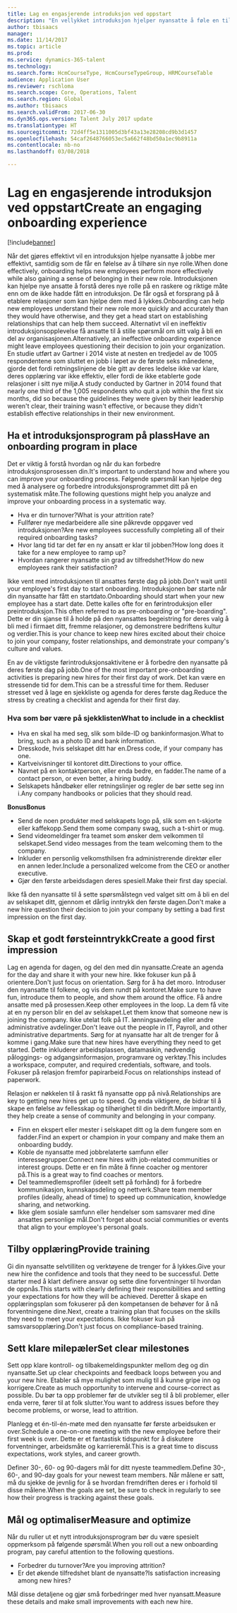 ```yaml
---
title: Lag en engasjerende introduksjon ved oppstart
description: "En vellykket introduksjon hjelper nyansatte å føle en tilhørighet til organisasjonen."
author: tbisaacs
manager: 
ms.date: 11/14/2017
ms.topic: article
ms.prod: 
ms.service: dynamics-365-talent
ms.technology: 
ms.search.form: HcmCourseType, HcmCourseTypeGroup, HRMCourseTable
audience: Application User
ms.reviewer: rschloma
ms.search.scope: Core, Operations, Talent
ms.search.region: Global
ms.author: tbisaacs
ms.search.validFrom: 2017-06-30
ms.dyn365.ops.version: Talent July 2017 update
ms.translationtype: HT
ms.sourcegitcommit: 72d4ff5e1311005d3bf43a13e28208cd9b3d1457
ms.openlocfilehash: 54caf2648766053ec5a662f48bd50a1ec9b8911a
ms.contentlocale: nb-no
ms.lasthandoff: 03/08/2018

---
```


# <a name="create-an-engaging-onboarding-experience"></a><span data-ttu-id="d76b7-103">Lag en engasjerende introduksjon ved oppstart</span><span class="sxs-lookup"><span data-stu-id="d76b7-103">Create an engaging onboarding experience</span></span>

[!include[banner](includes/banner.md)]

<span data-ttu-id="d76b7-104">Når det gjøres effektivt vil en introduksjon hjelpe nyansatte å jobbe mer effektivt, samtidig som de får en følelse av å tilhøre sin nye rolle.</span><span class="sxs-lookup"><span data-stu-id="d76b7-104">When done effectively, onboarding helps new employees perform more effectively while also gaining a sense of belonging in their new role.</span></span> <span data-ttu-id="d76b7-105">Introduksjonen kan hjelpe nye ansatte å forstå deres nye rolle på en raskere og riktige måte enn om de ikke hadde fått en introduksjon. De får også et forsprang på å etablere relasjoner som kan hjelpe dem med å lykkes.</span><span class="sxs-lookup"><span data-stu-id="d76b7-105">Onboarding can help new employees understand their new role more quickly and accurately than they would have otherwise, and they get a head start on establishing relationships that can help them succeed.</span></span> <span data-ttu-id="d76b7-106">Alternativt vil en ineffektiv introduksjonsopplevelse få ansatte til å stille spørsmål om sitt valg å bli en del av organisasjonen.</span><span class="sxs-lookup"><span data-stu-id="d76b7-106">Alternatively, an ineffective onboarding experience might leave employees questioning their decision to join your organization.</span></span> <span data-ttu-id="d76b7-107">En studie utført av Gartner i 2014 viste at nesten en tredjedel av de 1005 respondentene som sluttet en jobb i løpet av de første seks månedene, gjorde det fordi retningslinjene de ble gitt av deres ledelse ikke var klare, deres opplæring var ikke effektiv, eller fordi de ikke etablerte gode relasjoner i sitt nye miljø.</span><span class="sxs-lookup"><span data-stu-id="d76b7-107">A study conducted by Gartner in 2014 found that nearly one third of the 1,005 respondents who quit a job within the first six months, did so because the guidelines they were given by their leadership weren't clear, their training wasn't effective, or because they didn't establish effective relationships in their new environment.</span></span>

## <a name="have-an-onboarding-program-in-place"></a><span data-ttu-id="d76b7-108">Ha et introduksjonsprogram på plass</span><span class="sxs-lookup"><span data-stu-id="d76b7-108">Have an onboarding program in place</span></span>
<span data-ttu-id="d76b7-109">Det er viktig å forstå hvordan og når du kan forbedre introduksjonsprosessen din.</span><span class="sxs-lookup"><span data-stu-id="d76b7-109">It's important to understand how and where you can improve your onboarding process.</span></span> <span data-ttu-id="d76b7-110">Følgende spørsmål kan hjelpe deg med å analysere og forbedre introduksjonsprogrammet ditt på en systematisk måte.</span><span class="sxs-lookup"><span data-stu-id="d76b7-110">The following questions might help you analyze and improve your onboarding process in a systematic way.</span></span>

- <span data-ttu-id="d76b7-111">Hva er din turnover?</span><span class="sxs-lookup"><span data-stu-id="d76b7-111">What is your attrition rate?</span></span>
- <span data-ttu-id="d76b7-112">Fullfører nye medarbeidere alle sine påkrevde oppgaver ved introduksjonen?</span><span class="sxs-lookup"><span data-stu-id="d76b7-112">Are new employees successfully completing all of their required onboarding tasks?</span></span>
- <span data-ttu-id="d76b7-113">Hvor lang tid tar det før en ny ansatt er klar til jobben?</span><span class="sxs-lookup"><span data-stu-id="d76b7-113">How long does it take for a new employee to ramp up?</span></span>
- <span data-ttu-id="d76b7-114">Hvordan rangerer nyansatte sin grad av tilfredshet?</span><span class="sxs-lookup"><span data-stu-id="d76b7-114">How do new employees rank their satisfaction?</span></span>

<span data-ttu-id="d76b7-115">Ikke vent med introduksjonen til ansattes første dag på jobb.</span><span class="sxs-lookup"><span data-stu-id="d76b7-115">Don't wait until your employee's first day to start onboarding.</span></span> <span data-ttu-id="d76b7-116">Introduksjonen bør starte når din nyansatte har fått en startdato.</span><span class="sxs-lookup"><span data-stu-id="d76b7-116">Onboarding should start when your new employee has a start date.</span></span> <span data-ttu-id="d76b7-117">Dette kalles ofte for en førintroduksjon eller preintroduksjon.</span><span class="sxs-lookup"><span data-stu-id="d76b7-117">This often referred to as pre-onboarding or "pre-boarding".</span></span> <span data-ttu-id="d76b7-118">Dette er din sjanse til å holde på den nyansattes begeistring for deres valg å bli med i firmaet ditt, fremme relasjoner, og demonstrere bedriftens kultur og verdier.</span><span class="sxs-lookup"><span data-stu-id="d76b7-118">This is your chance to keep new hires excited about their choice to join your company, foster relationships, and demonstrate your company's culture and values.</span></span>

<span data-ttu-id="d76b7-119">En av de viktigste førintroduksjonsaktivitene er å forbedre den nyansatte på deres første dag på jobb.</span><span class="sxs-lookup"><span data-stu-id="d76b7-119">One of the most important pre-onboarding activities is preparing new hires for their first day of work.</span></span> <span data-ttu-id="d76b7-120">Det kan være en stressende tid for dem.</span><span class="sxs-lookup"><span data-stu-id="d76b7-120">This can be a stressful time for them.</span></span> <span data-ttu-id="d76b7-121">Reduser stresset ved å lage en sjekkliste og agenda for deres første dag.</span><span class="sxs-lookup"><span data-stu-id="d76b7-121">Reduce the stress by creating a checklist and agenda for their first day.</span></span>

### <a name="what-to-include-in-a-checklist"></a><span data-ttu-id="d76b7-122">Hva som bør være på sjekklisten</span><span class="sxs-lookup"><span data-stu-id="d76b7-122">What to include in a checklist</span></span>

- <span data-ttu-id="d76b7-123">Hva en skal ha med seg, slik som bilde-ID og bankinformasjon.</span><span class="sxs-lookup"><span data-stu-id="d76b7-123">What to bring, such as a photo ID and bank information.</span></span>
- <span data-ttu-id="d76b7-124">Dresskode, hvis selskapet ditt har en.</span><span class="sxs-lookup"><span data-stu-id="d76b7-124">Dress code, if your company has one.</span></span>
- <span data-ttu-id="d76b7-125">Kartveivisninger til kontoret ditt.</span><span class="sxs-lookup"><span data-stu-id="d76b7-125">Directions to your office.</span></span>
- <span data-ttu-id="d76b7-126">Navnet på en kontaktperson, eller enda bedre, en fadder.</span><span class="sxs-lookup"><span data-stu-id="d76b7-126">The name of a contact person, or even better, a hiring buddy.</span></span>
- <span data-ttu-id="d76b7-127">Selskapets håndbøker eller retningslinjer og regler de bør sette seg inn i.</span><span class="sxs-lookup"><span data-stu-id="d76b7-127">Any company handbooks or policies that they should read.</span></span>

<span data-ttu-id="d76b7-128">**Bonus**</span><span class="sxs-lookup"><span data-stu-id="d76b7-128">**Bonus**</span></span>

- <span data-ttu-id="d76b7-129">Send de noen produkter med selskapets logo på, slik som en t-skjorte eller kaffekopp.</span><span class="sxs-lookup"><span data-stu-id="d76b7-129">Send them some company swag, such a t-shirt or mug.</span></span>
- <span data-ttu-id="d76b7-130">Send videomeldinger fra teamet som ønsker dem velkommen til selskapet.</span><span class="sxs-lookup"><span data-stu-id="d76b7-130">Send video messages from the team welcoming them to the company.</span></span>
- <span data-ttu-id="d76b7-131">Inkluder en personlig velkomsthilsen fra administrerende direktør eller en annen leder.</span><span class="sxs-lookup"><span data-stu-id="d76b7-131">Include a personalized welcome from the CEO or another executive.</span></span>
- <span data-ttu-id="d76b7-132">Gjør den første arbeidsdagen deres spesiell.</span><span class="sxs-lookup"><span data-stu-id="d76b7-132">Make their first day special.</span></span>

<span data-ttu-id="d76b7-133">Ikke få den nyansatte til å sette spørsmålstegn ved valget sitt om å bli en del av selskapet ditt, gjennom et dårlig inntrykk den første dagen.</span><span class="sxs-lookup"><span data-stu-id="d76b7-133">Don't make a new hire question their decision to join your company by setting a bad first impression on the first day.</span></span>

## <a name="create-a-good-first-impression"></a><span data-ttu-id="d76b7-134">Skap et godt førsteinntrykk</span><span class="sxs-lookup"><span data-stu-id="d76b7-134">Create a good first impression</span></span>

<span data-ttu-id="d76b7-135">Lag en agenda for dagen, og del den med din nyansatte.</span><span class="sxs-lookup"><span data-stu-id="d76b7-135">Create an agenda for the day and share it with your new hire.</span></span> <span data-ttu-id="d76b7-136">Ikke fokuser kun på å orientere.</span><span class="sxs-lookup"><span data-stu-id="d76b7-136">Don't just focus on orientation.</span></span> <span data-ttu-id="d76b7-137">Sørg for å ha det moro. Introduser den nyansatte til folkene, og vis dem rundt på kontoret.</span><span class="sxs-lookup"><span data-stu-id="d76b7-137">Make sure to have fun, introduce them to people, and show them around the office.</span></span> <span data-ttu-id="d76b7-138">Få andre ansatte med på prosessen.</span><span class="sxs-lookup"><span data-stu-id="d76b7-138">Keep other employees in the loop.</span></span> <span data-ttu-id="d76b7-139">La dem få vite at en ny person blir en del av selskapet.</span><span class="sxs-lookup"><span data-stu-id="d76b7-139">Let them know that someone new is joining the company.</span></span> <span data-ttu-id="d76b7-140">Ikke utelat folk på IT. lønningsavdeling eller andre administrative avdelinger.</span><span class="sxs-lookup"><span data-stu-id="d76b7-140">Don't leave out the people in IT, Payroll, and other administrative departments.</span></span> <span data-ttu-id="d76b7-141">Sørg for at nyansatte har alt de trenger for å komme i gang.</span><span class="sxs-lookup"><span data-stu-id="d76b7-141">Make sure that new hires have everything they need to get started.</span></span> <span data-ttu-id="d76b7-142">Dette inkluderer arbeidsplassen, datamaskin, nødvendig påloggings- og adgangsinformasjon, programvare og verktøy.</span><span class="sxs-lookup"><span data-stu-id="d76b7-142">This includes a workspace, computer, and required credentials, software, and tools.</span></span> <span data-ttu-id="d76b7-143">Fokuser på relasjon fremfor papirarbeid.</span><span class="sxs-lookup"><span data-stu-id="d76b7-143">Focus on relationships instead of paperwork.</span></span>

<span data-ttu-id="d76b7-144">Relasjon er nøkkelen til å raskt få nyansatte opp på nivå.</span><span class="sxs-lookup"><span data-stu-id="d76b7-144">Relationships are key to getting new hires get up to speed.</span></span> <span data-ttu-id="d76b7-145">Og enda viktigere, de bidrar til å skape en følelse av fellesskap og tilhørighet til din bedrift.</span><span class="sxs-lookup"><span data-stu-id="d76b7-145">More importantly, they help create a sense of community and belonging in your company.</span></span>

- <span data-ttu-id="d76b7-146">Finn en ekspert eller mester i selskapet ditt og la dem fungere som en fadder.</span><span class="sxs-lookup"><span data-stu-id="d76b7-146">Find an expert or champion in your company and make them an onboarding buddy.</span></span>
- <span data-ttu-id="d76b7-147">Koble de nyansatte med jobbrelaterte samfunn eller interessegrupper.</span><span class="sxs-lookup"><span data-stu-id="d76b7-147">Connect new hires with job-related communities or interest groups.</span></span> <span data-ttu-id="d76b7-148">Dette er en fin måte å finne coacher og mentorer på.</span><span class="sxs-lookup"><span data-stu-id="d76b7-148">This is a great way to find coaches or mentors.</span></span>
- <span data-ttu-id="d76b7-149">Del teammedlemsprofiler (ideelt sett på forhånd) for å forbedre kommunikasjon, kunnskapsdeling og nettverk.</span><span class="sxs-lookup"><span data-stu-id="d76b7-149">Share team member profiles (ideally, ahead of time) to speed up communication, knowledge sharing, and networking.</span></span>
- <span data-ttu-id="d76b7-150">Ikke glem sosiale samfunn eller hendelser som samsvarer med dine ansattes personlige mål.</span><span class="sxs-lookup"><span data-stu-id="d76b7-150">Don't forget about social communities or events that align to your employee's personal goals.</span></span>

## <a name="provide-training"></a><span data-ttu-id="d76b7-151">Tilby opplæring</span><span class="sxs-lookup"><span data-stu-id="d76b7-151">Provide training</span></span>

<span data-ttu-id="d76b7-152">Gi din nyansatte selvtilliten og verktøyene de trenger for å lykkes.</span><span class="sxs-lookup"><span data-stu-id="d76b7-152">Give your new hire the confidence and tools that they need to be successful.</span></span> <span data-ttu-id="d76b7-153">Dette starter med å klart definere ansvar og sette dine forventninger til hvordan de oppnås.</span><span class="sxs-lookup"><span data-stu-id="d76b7-153">This starts with clearly defining their responsibilities and setting your expectations for how they will be achieved.</span></span> <span data-ttu-id="d76b7-154">Deretter å skape en opplæringsplan som fokuserer på den kompetansen de behøver for å nå forventningene dine.</span><span class="sxs-lookup"><span data-stu-id="d76b7-154">Next, create a training plan that focuses on the skills they need to meet your expectations.</span></span> <span data-ttu-id="d76b7-155">Ikke fokuser kun på samsvarsopplæring.</span><span class="sxs-lookup"><span data-stu-id="d76b7-155">Don't just focus on compliance-based training.</span></span>

## <a name="set-clear-milestones"></a><span data-ttu-id="d76b7-156">Sett klare milepæler</span><span class="sxs-lookup"><span data-stu-id="d76b7-156">Set clear milestones</span></span>

<span data-ttu-id="d76b7-157">Sett opp klare kontroll- og tilbakemeldingspunkter mellom deg og din nyansatte.</span><span class="sxs-lookup"><span data-stu-id="d76b7-157">Set up clear checkpoints and feedback loops between you and your new hire.</span></span> <span data-ttu-id="d76b7-158">Etabler så mye mulighet som mulig til å kunne gripe inn og korrigere.</span><span class="sxs-lookup"><span data-stu-id="d76b7-158">Create as much opportunity to intervene and course-correct as possible.</span></span> <span data-ttu-id="d76b7-159">Du bør ta opp problemer før de utvikler seg til å bli problemer, eller enda verre, fører til at folk slutter.</span><span class="sxs-lookup"><span data-stu-id="d76b7-159">You want to address issues before they become problems, or worse, lead to attrition.</span></span>

<span data-ttu-id="d76b7-160">Planlegg et én-til-én-møte med den nyansatte før første arbeidsuken er over.</span><span class="sxs-lookup"><span data-stu-id="d76b7-160">Schedule a one-on-one meeting with the new employee before their first week is over.</span></span> <span data-ttu-id="d76b7-161">Dette er et fantastisk tidspunkt for å diskutere forventninger, arbeidsmåte og karrieremål.</span><span class="sxs-lookup"><span data-stu-id="d76b7-161">This is a great time to discuss expectations, work styles, and career growth.</span></span>

<span data-ttu-id="d76b7-162">Definer 30-, 60- og 90-dagers mål for ditt nyeste teammedlem.</span><span class="sxs-lookup"><span data-stu-id="d76b7-162">Define 30-, 60-, and 90-day goals for your newest team members.</span></span> <span data-ttu-id="d76b7-163">Når målene er satt, må du sjekke de jevnlig for å se hvordan fremdriften deres er i forhold til disse målene.</span><span class="sxs-lookup"><span data-stu-id="d76b7-163">When the goals are set, be sure to check in regularly to see how their progress is tracking against these goals.</span></span>

## <a name="measure-and-optimize"></a><span data-ttu-id="d76b7-164">Mål og optimaliser</span><span class="sxs-lookup"><span data-stu-id="d76b7-164">Measure and optimize</span></span>

<span data-ttu-id="d76b7-165">Når du ruller ut et nytt introduksjonsprogram bør du være spesielt oppmerksom på følgende spørsmål.</span><span class="sxs-lookup"><span data-stu-id="d76b7-165">When you roll out a new onboarding program, pay careful attention to the following questions.</span></span> 

- <span data-ttu-id="d76b7-166">Forbedrer du turnover?</span><span class="sxs-lookup"><span data-stu-id="d76b7-166">Are you improving attrition?</span></span>
- <span data-ttu-id="d76b7-167">Er det økende tilfredshet blant de nyansatte?</span><span class="sxs-lookup"><span data-stu-id="d76b7-167">Is satisfaction increasing among new hires?</span></span> 

<span data-ttu-id="d76b7-168">Mål disse detaljene og gjør små forbedringer med hver nyansatt.</span><span class="sxs-lookup"><span data-stu-id="d76b7-168">Measure these details and make small improvements with each new hire.</span></span>


